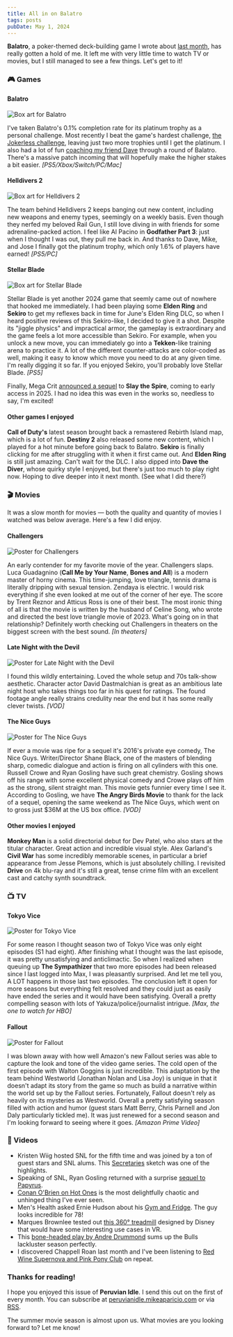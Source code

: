 ```yaml
---
title: All in on Balatro
tags: posts
pubDate: May 1, 2024
---
```


**Balatro**, a poker-themed deck-building game I wrote about [last month](https://peruvianidle.mikeaparicio.com/1/), has really gotten a hold of me. It left me with very little time to watch TV or movies, but I still managed to see a few things. Let's get to it!

### 🎮 Games

#### Balatro

<img src="/assets/images/balatro.jpg" alt="Box art for Balatro" class="boxart">

I've taken Balatro's 0.1% completion rate for its platinum trophy as a personal challenge. Most recently I beat the game's hardest challenge, [the Jokerless challenge](https://youtu.be/cmjMzgMPnXs?si=3ScyV5mdqtgyjynq), leaving just two more trophies until I get the platinum. I also had a lot of fun [coaching my friend Dave](https://www.youtube.com/live/QpgwXkNpxx8?si=8A5lR4UOOnMXZpxu) through a round of Balatro. There's a massive patch incoming that will hopefully make the higher stakes a bit easier. _[PS5/Xbox/Switch/PC/Mac]_

#### Helldivers 2

<img src="/assets/images/helldivers2.jpg" alt="Box art for Helldivers 2" class="boxart">

The team behind Helldivers 2 keeps banging out new content, including new weapons and enemy types, seemingly on a weekly basis. Even though they nerfed my beloved Rail Gun, I still love diving in with friends for some adrenaline-packed action. I feel like Al Pacino in **Godfather Part 3**: just when I thought I was out, they pull me back in. And thanks to Dave, Mike, and Jose I finally got the platinum trophy, which only 1.6% of players have earned! _[PS5/PC]_

#### Stellar Blade

<img src="/assets/images/stellar-blade.jpg" alt="Box art for Stellar Blade" class="boxart">

Stellar Blade is yet another 2024 game that seemly came out of nowhere that hooked me immediately. I had been playing some **Elden Ring** and **Sekiro** to get my reflexes back in time for June's Elden Ring DLC, so when I heard positive reviews of this Sekiro-like, I decided to give it a shot. Despite its "jiggle physics" and impractical armor, the gameplay is extraordinary and the game feels a lot more accessible than Sekiro. For example, when you unlock a new move, you can immediately go into a **Tekken**-like training arena to practice it. A lot of the different counter-attacks are color-coded as well, making it easy to know which move you need to do at any given time. I'm really digging it so far. If you enjoyed Sekiro, you'll probably love Stellar Blade. _[PS5]_

Finally, Mega Crit [announced a sequel](https://youtu.be/krDFltgjLtE?si=3SunVGclM1gPvvrU) to **Slay the Spire**, coming to early access in 2025. I had no idea this was even in the works so, needless to say, I'm excited!

#### Other games I enjoyed

**Call of Duty's** latest season brought back a remastered Rebirth Island map, which is a lot of fun. **Destiny 2** also released some new content, which I played for a hot minute before going back to Balatro. **Sekiro** is finally clicking for me after struggling with it when it first came out. And **Elden Ring** is still just amazing. Can't wait for the DLC. I also dipped into **Dave the Diver**, whose quirky style I enjoyed, but there's just too much to play right now. Hoping to dive deeper into it next month. (See what I did there?)


### 🎬 Movies

It was a slow month for movies &mdash; both the quality and quantity of movies I watched was below average. Here's a few I did enjoy.

#### Challengers

<img src="/assets/images/challengers.jpg" alt="Poster for Challengers" class="boxart">

An early contender for my favorite movie of the year. Challengers slaps. Luca Guadagnino (**Call Me by Your Name**, **Bones and All**) is a modern master of horny cinema. This time-jumping, love triangle, tennis drama is literally dripping with sexual tension. Zendaya is electric. I would risk everything if she even looked at me out of the corner of her eye. The score by Trent Reznor and Atticus Ross is one of their best. The most ironic thing of all is that the movie is written by the husband of Celine Song, who wrote and directed the best love triangle movie of 2023. What's going on in that relationship? Definitely worth checking out Challengers in theaters on the biggest screen with the best sound. _[In theaters]_

#### Late Night with the Devil

<img src="/assets/images/late-night-with-the-devil.jpg" alt="Poster for Late Night with the Devil" class="boxart">

I found this wildly entertaining. Loved the whole setup and 70s talk-show aesthetic. Character actor David Dastmalchian is great as an ambitious late night host who takes things too far in his quest for ratings. The found footage angle really strains credulity near the end but it has some really clever twists. _[VOD]_

#### The Nice Guys

<img src="/assets/images/the-nice-guys.jpg" alt="Poster for The Nice Guys" class="boxart">

If ever a movie was ripe for a sequel it's 2016's private eye comedy, The Nice Guys. Writer/Director Shane Black, one of the masters of blending sharp, comedic dialogue and action is firing on all cylinders with this one. Russell Crowe and Ryan Gosling have such great chemistry. Gosling shows off his range with some excellent physical comedy and Crowe plays off him as the strong, silent straight man. This movie gets funnier every time I see it. According to Gosling, we have **The Angry Birds Movie** to thank for the lack of a sequel, opening the same weekend as The Nice Guys, which went on to gross just $36M at the US box office. _[VOD]_

#### Other movies I enjoyed

**Monkey Man** is a solid directorial debut for Dev Patel, who also stars at the titular character. Great action and incredible visual style. Alex Garland's **Civil War** has some incredibly memorable scenes, in particular a brief appearance from Jesse Plemons, which is just absolutely chilling. I revisited **Drive** on 4k blu-ray and it's still a great, tense crime film with an excellent cast and catchy synth soundtrack.

### 📺 TV

#### Tokyo Vice

<img src="/assets/images/tokyo-vice.jpg" alt="Poster for Tokyo Vice" class="boxart">

For some reason I thought season two of Tokyo Vice was only eight episodes (S1 had eight). After finishing what I thought was the last episode, it was pretty unsatisfying and anticlimactic. So when I realized when queuing up **The Sympathizer** that two more episodes had been released since I last logged into Max, I was pleasantly surprised. And let me tell you, A LOT happens in those last two episodes. The conclusion left it open for more seasons but everything felt resolved and they could just as easily have ended the series and it would have been satisfying. Overall a pretty compelling season with lots of Yakuza/police/journalist intrigue. _[Max, the one to watch for HBO]_

#### Fallout

<img src="/assets/images/fallout.jpg" alt="Poster for Fallout" class="boxart">

I was blown away with how well Amazon's new Fallout series was able to capture the look and tone of the video game series. The cold open of the first episode with Walton Goggins is just incredible. This adaptation by the team behind Westworld (Jonathan Nolan and Lisa Joy) is unique in that it doesn't adapt its story from the game so much as build a narrative within the world set up by the Fallout series. Fortunately, Fallout doesn't rely as heavily on its mysteries as Westworld. Overall a pretty satisfying season filled with action and humor (guest stars Matt Berry, Chris Parnell and Jon Daly particularly tickled me). It was just renewed for a second season and I'm looking forward to seeing where it goes. _[Amazon Prime Video]_

### 📱 Videos

* Kristen Wiig hosted SNL for the fifth time and was joined by a ton of guest stars and SNL alums. This [Secretaries](https://youtu.be/6QR5Gy_5Mo4?si=8UdCIGYxpHB2pJco) sketch was one of the highlights.
* Speaking of SNL, Ryan Gosling returned with a surprise [sequel to Papyrus](https://youtu.be/Q8PdffUfoF0?si=Ej7uxx9WQqkY_rfn).
* [Conan O'Brien on Hot Ones](https://youtu.be/FALlhXl6CmA?si=RHB1cwB2DqmhqXT8) is the most delightfully chaotic and unhinged thing I've ever seen.
* Men's Health asked Ernie Hudson about his [Gym and Fridge](https://youtu.be/K2s3b055NG0?si=qhjkv5Ki2_zurjkr). The guy looks incredible for 78!
* Marques Brownlee tested out [this 360&deg; treadmill](https://youtu.be/1KEtxTQUzxY?si=EWCbLaAIbAoSFIdD) designed by Disney that would have some interesting use cases in VR.
* This [bone-headed play by Andre Drummond](https://youtu.be/JSklkXsFkvY?si=C1nnJ9G9cR9WebUQ) sums up the Bulls lackluster season perfectly.
* I discovered Chappell Roan last month and I've been listening to [Red Wine Supernova and Pink Pony Club](https://youtu.be/vYm4VnkJ4AE?si=XnYY59wn5Vb12_Lo) on repeat.

### Thanks for reading!

I hope you enjoyed this issue of **Peruvian Idle**. I send this out on the first of every month. You can subscribe at [peruvianidle.mikeaparicio.com](https://peruvianidle.mikeaparicio.com) or via [RSS](https://peruvianidle.mikeaparicio.com/feed.xml).

The summer movie season is almost upon us. What movies are you looking forward to? Let me know!
